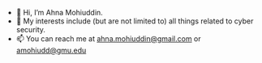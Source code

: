 - 👋 Hi, I’m Ahna Mohiuddin.
- 👀 My interests include (but are not limited to) all things related to cyber security.
- 📫 You can reach me at ahna.mohiuddin@gmail.com or amohiudd@gmu.edu

<!---
aamohiuddin/aamohiuddin is a ✨ special ✨ repository because its `README.md` (this file) appears on your GitHub profile.
You can click the Preview link to take a look at your changes.
--->
